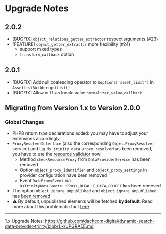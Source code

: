 # Upgrade Notes

## 2.0.2
- [BUGFIX] `object_relations_getter_extractor` respect arguments (#23)
- [FEATURE] `object_getter_extractor` more flexibility (#24)
  - support mixed types
  - `transform_callback` option 

## 2.0.1
- [BUGFIX] Add null coalescing operator to `$options['asset_limit']` in `AssetListBuilder:getList()`
- [BUGFIX] Allow `null` as locale value `normalizer_value_callback`

## Migrating from Version 1.x to Version 2.0.0

### Global Changes
- PHP8 return type declarations added: you may have to adjust your extensions accordingly
- `ProxyResolverInterface` (also the corresponding `ObjectProxyResolver` service) and tag `ds_trinity_data.proxy_resolver`has been removed, you have to use
  the [resource validator](https://github.com/dachcom-digital/pimcore-dynamic-search/blob/master/docs/40_ResourceValidator.md) now:
    - Method `checkResourceProxy` from `DataProviderService` has been removed
    - Option `object_proxy_identifier` and `object_proxy_settings` in provider configuration have been removed
    - Event `DataProxyEvent` via `DsTrinityDataEvents::PROXY_DEFAULT_DATA_OBJECT` has been removed
- The option `object_ignore_unpublished` and `object_ignore_unpublished` has [been removed](https://github.com/dachcom-digital/pimcore-dynamic-search-data-provider-trinity/issues/16)
- ⚠️ By default, unpublished elements will be fetched **by default**. Read more about this problematic fact [here](./docs/10_publishUnpublishedElements.md)

***

1.x Upgrade Notes: https://github.com/dachcom-digital/dynamic-search-data-provider-trinity/blob/1.x/UPGRADE.md
